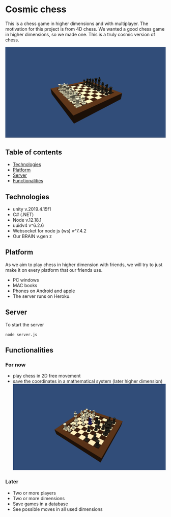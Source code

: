 # Cosmic chess
This is a chess game in higher dimensions and with multiplayer.
The motivation for this project is from 4D chess. We wanted a good chess game in higher dimensions, so we made one. This is a truly cosmic version of chess.

![Basic chess board](./images/baicboard.png)


## Table of contents
* [Technologies](#Technologies)
* [Platform](#Platform)
* [Server](#Server)
* [Functionalities](#Functionalities)


## Technologies
- unity v.2019.4.15f1
- C# (.NET)
- Node v.12.18.1
- uuidv4 v^6.2.6
- Websocket for node js (ws) v^7.4.2
- Our BRAIN v.gen z

## Platform
As we aim to play chess in higher dimension with friends, we will try to just make it on every platform that our friends use.
- PC windows
- MAC books
- Phones on Android and apple
- The server runs on Heroku.

## Server
To start the server
```
node server.js
```

## Functionalities 

### For now
- play chess in 2D free movement
- save the coordinates in a mathematical system (later higher dimension)
![Free movment](./images/boardInAction.png)

### Later
- Two or more players
- Two or more dimensions
- Save games in a database
- See possible moves in all used dimensions

